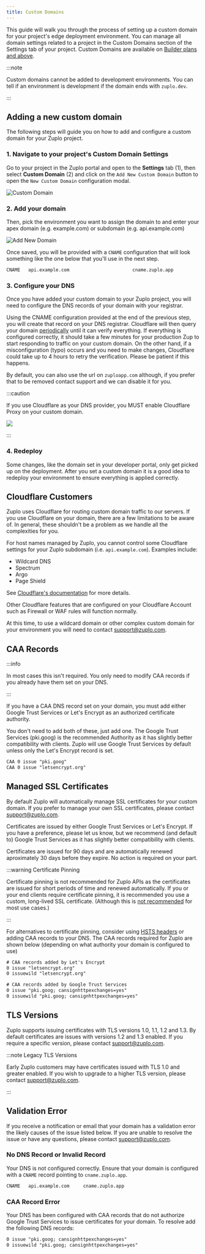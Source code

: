 ```yaml
---
title: Custom Domains
---
```


This guide will walk you through the process of setting up a custom domain for
your project's edge deployment environment. You can manage all domain settings
related to a project in the Custom Domains section of the Settings tab of your
project. Custom Domains are available on
[Builder plans and above](https://zuplo.com/pricing).

:::note

Custom domains cannot be added to development environments. You can tell if an
environment is development if the domain ends with `zuplo.dev`.

:::

## Adding a new custom domain

The following steps will guide you on how to add and configure a custom domain
for your Zuplo project.

### 1. Navigate to your project's Custom Domain Settings

Go to your project in the Zuplo portal and open to the <SettingsTabIcon />
**Settings** tab (1), then select **Custom Domain** (2) and click on the
`Add New Custom Domain` button to open the `New Custom Domain` configuration
modal.

![Custom Domain](../../public/media/custom-domains/image.png)

### 2. Add your domain

Then, pick the environment you want to assign the domain to and enter your apex
domain (e.g. example.com) or subdomain (e.g. api.example.com)

![Add New Domain](../../public/media/custom-domains/image-1.png)

Once saved, you will be provided with a `CNAME` configuration that will look
something like the one below that you'll use in the next step.

```txt
CNAME   api.example.com                       cname.zuplo.app
```

### 3. Configure your DNS

Once you have added your custom domain to your Zuplo project, you will need to
configure the DNS records of your domain with your registrar.

Using the CNAME configuration provided at the end of the previous step, you will
create that record on your DNS registrar. Cloudflare will then query your domain
[periodically](https://developers.cloudflare.com/cloudflare-for-platforms/cloudflare-for-saas/start/hostname-verification-backoff-schedule/)
until it can verify everything. If everything is configured correctly, it should
take a few minutes for your production Zup to start responding to traffic on
your custom domain. On the other hand, if a misconfiguration (typo) occurs and
you need to make changes, Cloudflare could take up to 4 hours to retry the
verification. Please be patient if this happens.

By default, you can also use the url on `zuploapp.com` although, if you prefer
that to be removed contact support and we can disable it for you.

:::caution

If you use Cloudflare as your DNS provider, you MUST enable Cloudflare Proxy on
your custom domain.

![](https://cdn.zuplo.com/assets/a40beef2-9eed-44fd-a41e-3f337afbaee2.png)

:::

### 4. Redeploy

Some changes, like the domain set in your developer portal, only get picked up
on the deployment. After you set a custom domain it is a good idea to redeploy
your environment to ensure everything is applied correctly.

## Cloudflare Customers

Zuplo uses Cloudflare for routing custom domain traffic to our servers. If you
use Cloudflare on your domain, there are a few limitations to be aware of. In
general, these shouldn't be a problem as we handle all the complexities for you.

For host names managed by Zuplo, you cannot control some Cloudflare settings for
your Zuplo subdomain (i.e. `api.example.com`). Examples include:

- Wildcard DNS
- Spectrum
- Argo
- Page Shield

See
[Cloudflare's documentation](https://developers.cloudflare.com/cloudflare-for-platforms/cloudflare-for-saas/#limitations)
for more details.

Other Cloudflare features that are configured on your Cloudflare Account such as
Firewall or WAF rules will function normally.

At this time, to use a wildcard domain or other complex custom domain for your
environment you will need to contact
[support@zuplo.com](mailto:support@zuplo.com).

## CAA Records

:::info

In most cases this isn't required. You only need to modify CAA records if you
already have them set on your DNS.

:::

If you have a CAA DNS record set on your domain, you must add either Google
Trust Services or Let's Encrypt as an authorized certificate authority.

You don't need to add both of these, just add one. The Google Trust Services
(pki.goog) is the recommended Authority as it has slightly better compatibility
with clients. Zuplo will use Google Trust Services by default unless only the
Let's Encrypt record is set.

```txt
CAA 0 issue "pki.goog"
CAA 0 issue "letsencrypt.org"
```

## Managed SSL Certificates

By default Zuplo will automatically manage SSL certificates for your custom
domain. If you prefer to manage your own SSL certificates, please contact
[support@zuplo.com](mailto:support@zuplo.com).

Certificates are issued by either Google Trust Services or Let's Encrypt. If you
have a preference, please let us know, but we recommend (and default to) Google
Trust Services as it has slightly better compatibility with clients.

Certificates are issued for 90 days and are automatically renewed aproximately
30 days before they expire. No action is required on your part.

:::warning Certificate Pinning

Certificate pinning is not recommended for Zuplo APIs as the certificates are
issued for short periods of time and renewed automatically. If you or your end
clients require certificate pinning, it is recommended you use a custom,
long-lived SSL certificate. (Although this is
[not recommended](https://scotthelme.co.uk/why-we-need-to-do-more-to-reduce-certificate-lifetimes/)
for most use cases.)

:::

For alternatives to certificate pinning, consider using
[HSTS headers](https://https.cio.gov/hsts/) or adding CAA records to your DNS.
The CAA records required for Zuplo are shown below (depending on what authority
your domain is configured to use)

```txt
# CAA records added by Let's Encrypt
0 issue "letsencrypt.org"
0 issuewild "letsencrypt.org"

# CAA records added by Google Trust Services
0 issue "pki.goog; cansignhttpexchanges=yes"
0 issuewild "pki.goog; cansignhttpexchanges=yes"
```

## TLS Versions

Zuplo supports issuing certificates with TLS versions 1.0, 1.1, 1.2 and 1.3. By
default certificates are issues with versions 1.2 and 1.3 enabled. If you
require a specific version, please contact
[support@zuplo.com](mailto:support@zuplo.com).

:::note Legacy TLS Versions

Early Zuplo customers may have certificates issued with TLS 1.0 and greater
enabled. If you wish to upgrade to a higher TLS version, please contact
[support@zuplo.com](mailto:support@zuplo.com).

:::

## Validation Error

If you receive a notification or email that your domain has a validation error
the likely causes of the issue listed below. If you are unable to resolve the
issue or have any questions, please contact
[support@zuplo.com](mailto:support@zuplo.com).

### No DNS Record or Invalid Record

Your DNS is not configured correctly. Ensure that your domain is configured with
a `CNAME` record pointing to `cname.zuplo.app`.

```txt
CNAME   api.example.com     cname.zuplo.app
```

### CAA Record Error

Your DNS has been configured with CAA records that do not authorize Google Trust
Services to issue certificates for your domain. To resolve add the following DNS
records:

```txt
0 issue "pki.goog; cansignhttpexchanges=yes"
0 issuewild "pki.goog; cansignhttpexchanges=yes"
```
